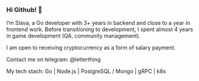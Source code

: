 ### Hi Github! 👋

I’m Slava, a Go developer with 3+ years in backend and close to a year in frontend work.
Before transitioning to development, I spent almost 4 years in game development (QA, community management).

I am open to receiving cryptocurrency as a form of salary payment.

Contact me on telegram: @letterthing

My tech stach: Go | Node.js | PostgreSQL / Mongo | gRPC | k8s
